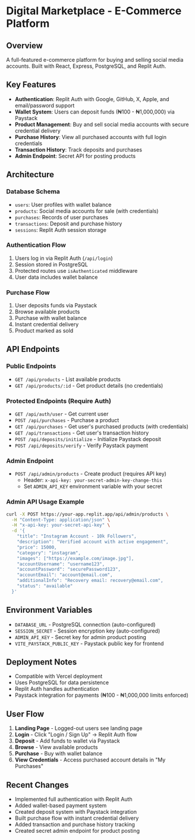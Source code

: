 # Digital Marketplace - E-Commerce Platform

## Overview
A full-featured e-commerce platform for buying and selling social media accounts. Built with React, Express, PostgreSQL, and Replit Auth.

## Key Features
- **Authentication**: Replit Auth with Google, GitHub, X, Apple, and email/password support
- **Wallet System**: Users can deposit funds (₦100 - ₦1,000,000) via Paystack
- **Product Management**: Buy and sell social media accounts with secure credential delivery
- **Purchase History**: View all purchased accounts with full login credentials
- **Transaction History**: Track deposits and purchases
- **Admin Endpoint**: Secret API for posting products

## Architecture
### Database Schema
- `users`: User profiles with wallet balance
- `products`: Social media accounts for sale (with credentials)
- `purchases`: Records of user purchases
- `transactions`: Deposit and purchase history
- `sessions`: Replit Auth session storage

### Authentication Flow
1. Users log in via Replit Auth (`/api/login`)
2. Session stored in PostgreSQL
3. Protected routes use `isAuthenticated` middleware
4. User data includes wallet balance

### Purchase Flow
1. User deposits funds via Paystack
2. Browse available products
3. Purchase with wallet balance
4. Instant credential delivery
5. Product marked as sold

## API Endpoints

### Public Endpoints
- `GET /api/products` - List available products
- `GET /api/products/:id` - Get product details (no credentials)

### Protected Endpoints (Require Auth)
- `GET /api/auth/user` - Get current user
- `POST /api/purchases` - Purchase a product
- `GET /api/purchases` - Get user's purchased products (with credentials)
- `GET /api/transactions` - Get user's transaction history
- `POST /api/deposits/initialize` - Initialize Paystack deposit
- `POST /api/deposits/verify` - Verify Paystack payment

### Admin Endpoint
- `POST /api/admin/products` - Create product (requires API key)
  - Header: `x-api-key: your-secret-admin-key-change-this`
  - Set `ADMIN_API_KEY` environment variable with your secret

### Admin API Usage Example
```bash
curl -X POST https://your-app.replit.app/api/admin/products \
  -H "Content-Type: application/json" \
  -H "x-api-key: your-secret-api-key" \
  -d '{
    "title": "Instagram Account - 10k Followers",
    "description": "Verified account with active engagement",
    "price": 15000,
    "category": "instagram",
    "images": ["https://example.com/image.jpg"],
    "accountUsername": "username123",
    "accountPassword": "securePassword123",
    "accountEmail": "account@email.com",
    "additionalInfo": "Recovery email: recovery@email.com",
    "status": "available"
  }'
```

## Environment Variables
- `DATABASE_URL` - PostgreSQL connection (auto-configured)
- `SESSION_SECRET` - Session encryption key (auto-configured)
- `ADMIN_API_KEY` - Secret key for admin product posting
- `VITE_PAYSTACK_PUBLIC_KEY` - Paystack public key for frontend

## Deployment Notes
- Compatible with Vercel deployment
- Uses PostgreSQL for data persistence
- Replit Auth handles authentication
- Paystack integration for payments (₦100 - ₦1,000,000 limits enforced)

## User Flow
1. **Landing Page** - Logged-out users see landing page
2. **Login** - Click "Login / Sign Up" → Replit Auth flow
3. **Deposit** - Add funds to wallet via Paystack
4. **Browse** - View available products
5. **Purchase** - Buy with wallet balance
6. **View Credentials** - Access purchased account details in "My Purchases"

## Recent Changes
- Implemented full authentication with Replit Auth
- Added wallet-based payment system
- Created deposit system with Paystack integration
- Built purchase flow with instant credential delivery
- Added transaction and purchase history tracking
- Created secret admin endpoint for product posting
